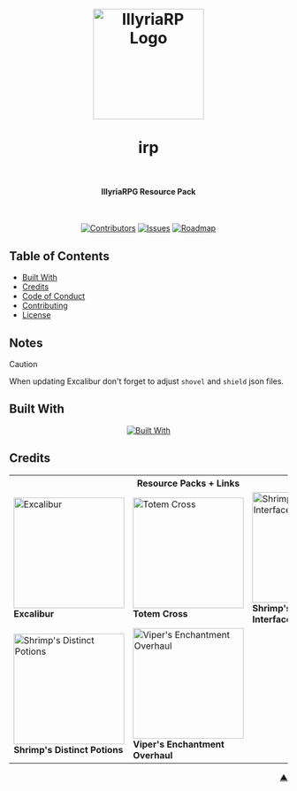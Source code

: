 <div id="readme-top"></div>

<h1 align="center">
  <br />
    <a href="https://xodium.org/">
      <img src="https://gist.githubusercontent.com/illyrius666/a38f03b4fbe9b43faa2c5623137c1250/raw/3a1410e77807097bcfbcf963822b41fadd495d9f/xodium.svg" alt="IllyriaRP Logo" width="200">
    </a>
  <br /><br />
  irp
  <br />
  <br />
</h1>

<h4 align="center">IllyriaRPG Resource Pack</h4><br />

<div align="center">

[![Contributors][contributors_shield_url]][contributors_url]
[![Issues][issues_shield_url]][issues_url]
[![Roadmap][roadmap_shield_url]][roadmap_url]

</div>

## Table of Contents

- [Built With](#built-with)
- [Credits](#credits)
- [Code of Conduct][code_of_conduct_url]
- [Contributing][contributing_url]
- [License][license_url]

## Notes

> [!CAUTION]
> When updating Excalibur don't forget to adjust `shovel` and `shield` json files.

## Built With

<div align="center">

[![Built With][built_with_shield_url]][built_with_url]
</div>

## Credits

<table>
  <tr>
    <th colspan="3">Resource Packs + Links</th>
  </tr>
  <tr>
    <td>
      <a href="https://modrinth.com/resourcepack/excal">
        <img src="https://cdn.modrinth.com/data/hJAzl1Bs/3a7829b21522be382f6a6507b93214b45e40cdd5_96.webp" alt="Excalibur" title="Excalibur" width="200" height="200">
      </a>
      <br><strong>Excalibur</strong>
    </td>
    <td>
      <a href="https://modrinth.com/resourcepack/totem-cross">
        <img src="https://cdn.modrinth.com/data/X9XnINWS/9fa5fd72ab51eb91e811b34f26477886d7732fb6_96.webp" alt="Totem Cross" title="Totem Cross" width="200" height="200">
      </a>
      <br><strong>Totem Cross</strong>
    </td>
    <td>
      <a href="https://modrinth.com/resourcepack/shrimps-immersive-interfaces">
        <img src="https://cdn.modrinth.com/data/3sV1gvyJ/94e543bad6d9a3745deb5354703d2babe066badd.png" alt="Shrimp's Immersive Interfaces" title="Shrimp's Immersive Interfaces" width="200" height="200">
      </a>
      <br><strong>Shrimp's Immersive Interfaces</strong>
    </td>
  </tr>
  <tr>
    <td>
      <a href="https://modrinth.com/resourcepack/shrimps-distinct-potions">
        <img src="https://cdn.modrinth.com/data/Q960kOT8/435f7866a6b10fbcf4c5a770dd083cc524597599_96.webp" alt="Shrimp's Distinct Potions" title="Shrimp's Distinct Potions" width="200" height="200">
      </a>
      <br><strong>Shrimp's Distinct Potions</strong>
    </td>
    <td>
      <a href="https://modrinth.com/resourcepack/vipers-enchantment-overhaul">
        <img src="https://cdn.modrinth.com/data/UvPRRT07/f000dbaa72ce3e8d227a2c3c8c6f4c90d41a895d.png" alt="Viper's Enchantment Overhaul" title="Viper's Enchantment Overhaul" width="200" height="200">
      </a>
      <br><strong>Viper's Enchantment Overhaul</strong>
    </td>
  </tr>
</table>

<p align="right"><a href="#readme-top">▲</a></p>

[built_with_shield_url]: https://skillicons.dev/icons?i=github,githubactions

[built_with_url]: https://skillicons.dev

[code_of_conduct_url]: https://github.com/XodiumSoftware/IllyriaRP?tab=coc-ov-file

[contributing_url]: https://github.com/XodiumSoftware/IllyriaRP/blob/main/CONTRIBUTING.md

[contributors_shield_url]: https://img.shields.io/github/contributors/XodiumSoftware/IllyriaRP?style=for-the-badge&color=blue

[contributors_url]: https://github.com/XodiumSoftware/IllyriaRP/graphs/contributors

[issues_shield_url]: https://img.shields.io/github/issues/XodiumSoftware/IllyriaRP?style=for-the-badge&color=yellow

[issues_url]: https://github.com/XodiumSoftware/IllyriaRP/issues

[license_url]: https://github.com/XodiumSoftware/IllyriaRP?tab=AGPL-3.0-1-ov-file

[roadmap_shield_url]: https://img.shields.io/badge/Roadmap-Click%20Me!-purple.svg?style=for-the-badge

[roadmap_url]: https://github.com/orgs/XodiumSoftware/projects/4
